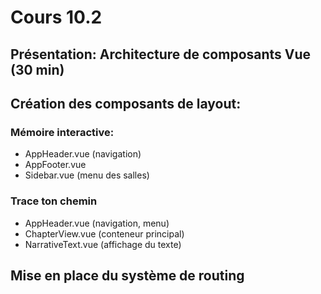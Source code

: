 # Cours 10.2

<!-- 5 novembre -->

## Présentation: Architecture de composants Vue (30 min)

## Création des composants de layout:

### Mémoire interactive:

- AppHeader.vue (navigation)
- AppFooter.vue
- Sidebar.vue (menu des salles)

### Trace ton chemin

- AppHeader.vue (navigation, menu)
- ChapterView.vue (conteneur principal)
- NarrativeText.vue (affichage du texte)

## Mise en place du système de routing


<!-- le cours de lundi 10 nov est remis à vendredi 14 nov ce qui signifie qu'on ne se voit pas pendant 7 jours, il serait idéal de leur donner du pain sur la planche puir avancer donc considérer leur montrer Pinia aujourd'hui peut-être?  -->

